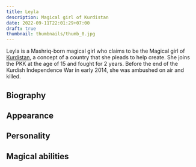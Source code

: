 ```yaml
---
title: Leyla
description: Magical girl of Kurdistan
date: 2022-09-11T22:01:29+07:00
draft: true
thumbnail: thumbnails/thumb_0.jpg
---
```

Leyla is a Mashriq-born magical girl who claims to be the Magical girl of [Kurdistan](../../countries/kurdistan), a concept of a country that she pleads to help create. She joins the PKK at the age of 15 and fought for 2 years. Before the end of the Kurdish Independence War in early 2014, she was ambushed on air and killed.

## Biography

## Appearance

## Personality

## Magical abilities

